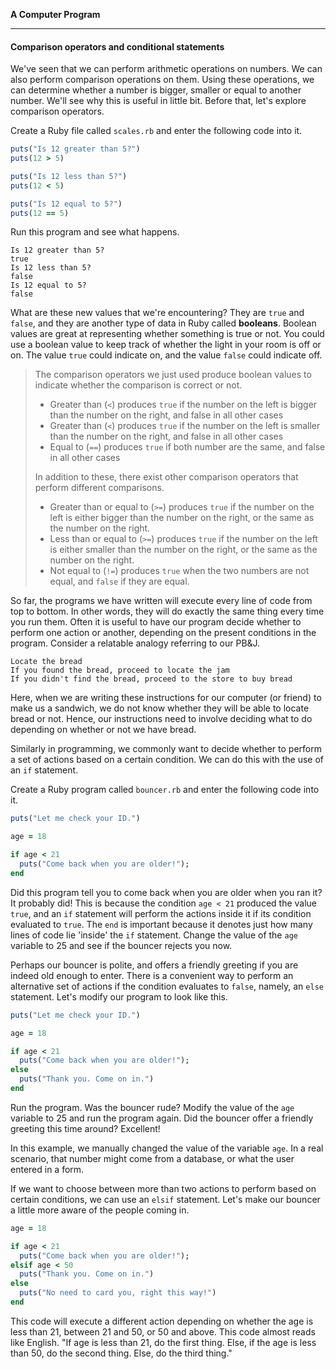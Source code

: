 **A Computer Program**

---

#### Comparison operators and conditional statements

We've seen that we can perform arithmetic operations on numbers. We can also
perform comparison operations on them. Using these operations, we can determine
whether a number is bigger, smaller or equal to another number. We'll see why
this is useful in little bit. Before that, let's explore comparison operators.

Create a Ruby file called `scales.rb` and enter the following code into it.

```ruby
puts("Is 12 greater than 5?")
puts(12 > 5)

puts("Is 12 less than 5?")
puts(12 < 5)

puts("Is 12 equal to 5?")
puts(12 == 5)
```

Run this program and see what happens.

```
Is 12 greater than 5?
true
Is 12 less than 5?
false
Is 12 equal to 5?
false
```

What are these new values that we're encountering? They are `true` and `false`,
and they are another type of data in Ruby called **booleans**. Boolean values
are great at representing whether something is true or not. You could use a
boolean value to keep track of whether the light in your room is off or on. The
value `true` could indicate on, and the value `false` could indicate off.

> The comparison operators we just used produce boolean values to indicate whether the
> comparison is correct or not.
>
> * Greater than (`<`) produces `true` if the number on the left is bigger than the number
>   on the right, and false in all other cases
> * Greater than (`<`) produces `true` if the number on the left is smaller than the number
>   on the right, and false in all other cases
> * Equal to (`==`) produces `true` if both number are the same, and false in all other
>   cases
>
> In addition to these, there exist other comparison operators that perform different
> comparisons.
>
> * Greater than or equal to (`>=`) produces `true` if the number on the left is either
>   bigger than the number on the right, or the same as the number on the right.
> * Less than or equal to (`>=`) produces `true` if the number on the left is either smaller
>   than the number on the right, or the same as the number on the right.
> * Not equal to (`!=`) produces `true` when the two numbers are not equal, and `false` if
>   they are equal.

So far, the programs we have written will execute every line of code from top to
bottom. In other words, they will do exactly the same thing every time you run
them. Often it is useful to have our program decide whether to perform one
action or another, depending on the present conditions in the program. Consider
a relatable analogy referring to our PB&J.

```
Locate the bread
If you found the bread, proceed to locate the jam
If you didn't find the bread, proceed to the store to buy bread
```

Here, when we are writing these instructions for our computer (or friend) to
make us a sandwich, we do not know whether they will be able to locate bread or
not. Hence, our instructions need to involve deciding what to do depending on
whether or not we have bread.

Similarly in programming, we commonly want to decide whether to perform a set of
actions based on a certain condition. We can do this with the use of an `if`
statement.

Create a Ruby program called `bouncer.rb` and enter the following code into it.

```ruby
puts("Let me check your ID.")

age = 18

if age < 21
  puts("Come back when you are older!");
end
```

Did this program tell you to come back when you are older when you ran it? It
probably did! This is because the condition `age < 21` produced the value
`true`, and an `if` statement will perform the actions inside it if its
condition evaluated to `true`. The `end` is important because it denotes just
how many lines of code lie 'inside' the `if` statement. Change the value of the
`age` variable to 25 and see if the bouncer rejects you now.

Perhaps our bouncer is polite, and offers a friendly greeting if you are indeed
old enough to enter. There is a convenient way to perform an alternative set of
actions if the condition evaluates to `false`, namely, an `else` statement.
Let's modify our program to look like this.

```ruby
puts("Let me check your ID.")

age = 18

if age < 21
  puts("Come back when you are older!");
else
  puts("Thank you. Come on in.")
end
```

Run the program. Was the bouncer rude? Modify the value of the `age` variable to
25 and run the program again. Did the bouncer offer a friendly greeting this
time around? Excellent!

In this example, we manually changed the value of the variable `age`. In a real
scenario, that number might come from a database, or what the user entered in a
form.

If we want to choose between more than two actions to perform based on certain
conditions, we can use an `elsif` statement. Let's make our bouncer a little
more aware of the people coming in.

```ruby
age = 18

if age < 21
  puts("Come back when you are older!");
elsif age < 50
  puts("Thank you. Come on in.")
else
  puts("No need to card you, right this way!")
end
```

This code will execute a different action depending on whether the age is less
than 21, between 21 and 50, or 50 and above. This code almost reads like
English. "If age is less than 21, do the first thing. Else, if the age is less
than 50, do the second thing. Else, do the third thing."
